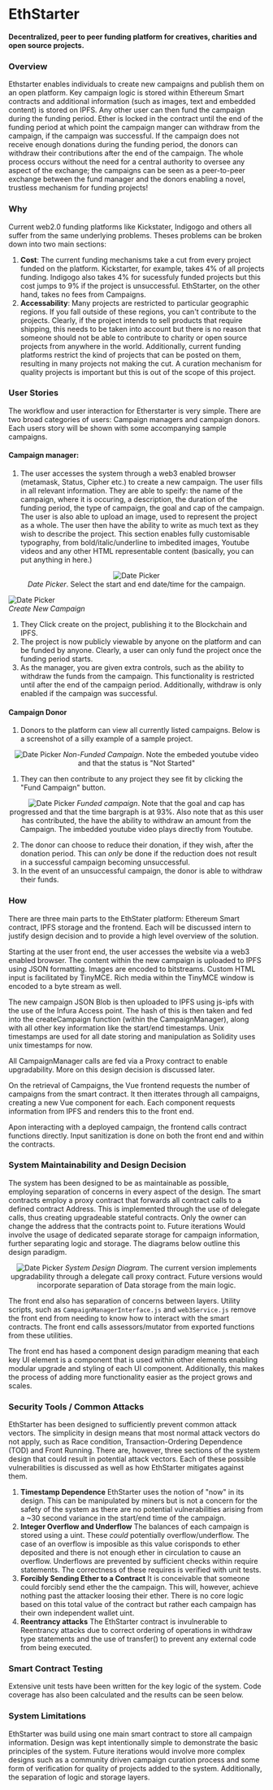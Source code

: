 # EthStarter
**Decentralized, peer to peer funding platform for creatives, charities and open source projects.**

### Overview
Ethstarter enables individuals to create new campaigns and publish them on an open platform. Key campaign logic is stored within Ethereum Smart contracts and additional information (such as images, text and embedded content) is stored on IPFS. Any other user can then fund the campaign during the funding period. Ether is locked in the contract until the end of the funding period at which point the campaign manger can withdraw from the campaign, if the campaign was successful. If the campaign does not receive enough donations during the funding period, the donors can withdraw their contributions after the end of the campaign. The whole process occurs without the need for a central authority to oversee any aspect of the exchange; the campaigns can be seen as a peer-to-peer exchange between the fund manager and the donors enabling a novel, trustless mechanism for funding projects!

### Why
Current web2.0 funding platforms like Kickstater, Indigogo and others all suffer from the same underlying problems. Theses problems can be broken down into two main sections:

1. **Cost**: The current funding mechanisms take a cut from every project funded on the platform. Kickstarter, for example, takes 4% of all projects funding. Indigogo also takes 4% for sucessfuly funded projects but this cost jumps to 9% if the project is unsuccessful. EthStarter, on the other hand, takes no fees from Campaigns.
2. **Accessability**: Many projects are restricted to particular geographic regions. If you fall outside of these regions, you can't contribute to the projects. Clearly, if the project intends to sell products that require shipping, this needs to be taken into account but there is no reason that someone should not be able to contribute to charity or open source projects from anywhere in the world. Additionally, current funding platforms restrict the kind of projects that can be posted on them, resulting in many projects not making the cut. A curation mechanism for quality projects is important but this is out of the scope of this project.


### User Stories
The workflow and user interaction for Etherstarter is very simple. There are two broad categories of users: Campaign managers and campaign donors. Each users story will be shown with some accompanying sample campaigns.

#### Campaign manager:

1. The user accesses the system through a web3 enabled browser (metamask, Status, Cipher etc.) to create a new campaign. The user fills in all relevant information. They are able to speify: the name of the campaign, where it is occuring, a description, the duration of the funding period, the type of campaign, the goal and cap of the campaign. The user is also able to upload an image, used to represent the project as a whole. The user then have the ability to write as much text as they wish to describe the project. This section enables fully customisable typography, from bold/italic/underline to imbedited images, Youtube videos and any other HTML representable content (basically, you can put anything in here.)
<p align="center">  
  <img
   src="https://github.com/SoIidarity/EthStarter/blob/master/img/DatePicker.png?raw=true" alt="Date Picker"/>
  <br>
  <i>Date Picker</i>. Select the start and end date/time for the campaign.
</p>
<p>
  <img src="https://github.com/SoIidarity/EthStarter/blob/master/img/CreateCampaignCats.png?raw=true" alt="Date Picker"/>
  <br>
  <i>Create New Campaign</i>
  
</p>

1. They Click create on the project, publishing it to the Blockchain and IPFS.
2. The project is now publicly viewable by anyone on the platform and can be funded by anyone. Clearly, a user can only fund the project once the funding period starts.
3. As the manager, you are given extra controls, such as the ability to withdraw the funds from the campaign. This functionality is restricted until after the end of the campaign period. Additionally, withdraw is only enabled if the campaign was successful.

#### Campaign Donor

1. Donors to the platform can view all currently listed campaigns. Below is a screenshot of a silly example of a sample project.
<p align="center">
  <img src="https://github.com/SoIidarity/EthStarter/blob/master/img/buffHourse.png?raw=true" alt="Date Picker"/>
  <i>Non-Funded Campaign</i>. Note the embeded youtube video and that the status is "Not Started"
  <br>
</p>

1. They can then contribute to any project they see fit by clicking the "Fund Campaign" button.
  <p align="center">
  <img src="https://github.com/SoIidarity/EthStarter/blob/master/img/buffHourseFunded.png?raw=true" alt="Date Picker"/>
  <i>Funded campaign</i>. Note that the goal and cap has progressed and that the time bargraph is at 93%. Also note that as this user has contributed, the have the ability to withdraw an amount from the Campaign. The imbedded youtube video plays directly from Youtube.
  <br>
</p>

2. The donor can choose to reduce their donation, if they wish, after the donation period. This can *only* be done if the reduction does not result in a successful campaign becoming unsuccessful.
3. In the event of an unsuccessful campaign, the donor is able to withdraw their funds.

### How
There are three main parts to the EthStater platform: Ethereum Smart contract, IPFS storage and the frontend. Each will be discussed intern to justify design decision and to provide a high level overview of the solution.

Starting at the user front end, the user accesses the website via a web3 enabled browser. The content within the new campaign is uploaded to IPFS using JSON formatting. Images are encoded to bitstreams. Custom HTML input is facilitated by TinyMCE. Rich media within the TinyMCE window is encoded to a byte stream as well. 

The new campaign JSON Blob is then uploaded to IPFS using js-ipfs with the use of the Infura Access point. The hash of this is then taken and fed into the createCampaign function (within the CampaignManager), along with all other key information like the start/end timestamps. Unix timestamps are used for all date storing and manipulation as Solidity uses unix timestamps for now.

All CampaignManager calls are fed via a Proxy contract to enable upgradability. More on this design decision is discussed later.

On the retrieval of Campaigns, the Vue frontend requests the number of campaigns from the smart contract. It then itterates through all campaigns, creating a new Vue component for each. Each component requests information from IPFS and renders this to the front end.

Apon interacting with a deployed campaign, the frontend calls contract functions directly. Input sanitization is done on both the front end and within the contracts.

### System Maintainability and Design Decision
The system has been designed to be as maintainable as possible, employing separation of concerns in every aspect of the design. The smart contracts employ a proxy contract that forwards all contract calls to a defined contract Address. This is implemented through the use of delegate calls, thus creating upgradeable stateful contracts. Only the owner can change the address that the contracts point to. Future iterations Would involve the usage of dedicated separate storage for campaign information, further separating logic and storage. The diagrams below outline this design paradigm.

<p align="center">
  <img src="https://github.com/SoIidarity/EthStarter/blob/master/img/SystemDiagram.png?raw=true" alt="Date Picker"/>
  <i>System Design Diagram</i>. The current version implements upgradability through a delegate call proxy contract. Future versions would incorporate separation of Data storage from the main logic.
  <br>
</p>

The front end also has separation of concerns between layers. Utility scripts, such as `CampaignManagerInterface.js` and `web3Service.js` remove the front end from needing to know how to interact with the smart contracts. The front end calls assessors/mutator from exported functions from these utilities.

The front end has hased a component design paradigm meaning that each key UI element is a component that is used within other elements enabling modular upgrade and styling of each UI component. Additionally, this makes the process of adding more functionality easier as the project grows and scales.

### Security Tools / Common Attacks
EthStarter has been designed to sufficiently prevent common attack vectors. The simplicity in design means that most normal attack vectors do not apply, such as Race condition, Transaction-Ordering Dependence (TOD) and Front Running. There are, however, three sections of the system design that could result in potential attack vectors. Each of these possible vulnerabilities is discussed as well as how EthStarter mitigates against them.

1. **Timestamp Dependence**
EthStarter uses the notion of "now" in its design. This can be manipulated by miners but is not a concern for the safety of the system as there are no potential vulnerabilities arising from a ~30 second variance in the start/end time of the campaign.
2. **Integer Overflow and Underflow**
The balances of each campaign is stored using a uint. These *could* potentially overflow/underflow. The case of an overflow is imposible as this value corisponds to ether deposited and there is not enough ether in circulation to cause an overflow. Underflows are prevented by sufficient checks within require statements. The correctness of these requires is verified with unit tests.
3. **Forcibly Sending Ether to a Contract**
It is conceivable that someone could forcibly send ether the the campaign. This will, however, achieve nothing past the attacker loosing their ether. There is no core logic based on this total value of the contract but rather each campaign has their own independent wallet uint.
4. **Reentrancy attacks**
The EthStarter contract is invulnerable to Reentrancy attacks due to correct ordering of operations in withdraw type statements and the use of transfer() to prevent any external code from being executed.

### Smart Contract Testing
Extensive unit tests have been written for the key logic of the system. Code coverage has also been calculated and the results can be seen below.

### System Limitations
EthStarter was build using one main smart contract to store all campaign information. Design was kept intentionally simple to demonstrate the basic principles of the system. Future iterations would involve more complex designs such as a community driven campaign curation process and some form of verification for quality of projects added to the system. Additionally, the separation of logic and storage layers.
